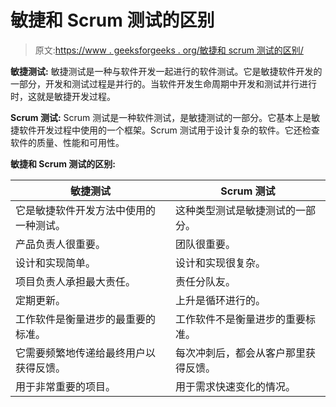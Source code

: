 # 敏捷和 Scrum 测试的区别

> 原文:[https://www . geeksforgeeks . org/敏捷和 scrum 测试的区别/](https://www.geeksforgeeks.org/difference-between-agile-and-scrum-testing/)

**敏捷测试:**
敏捷测试是一种与软件开发一起进行的软件测试。它是敏捷软件开发的一部分，开发和测试过程是并行的。当软件开发生命周期中开发和测试并行进行时，这就是敏捷开发过程。

**Scrum 测试:**
Scrum 测试是一种软件测试，是敏捷测试的一部分。它基本上是敏捷软件开发过程中使用的一个框架。Scrum 测试用于设计复杂的软件。它还检查软件的质量、性能和可用性。

**敏捷和 Scrum 测试的区别:**

<center>

| 敏捷测试 | Scrum 测试 |
| --- | --- |
| 它是敏捷软件开发方法中使用的一种测试。 | 这种类型测试是敏捷测试的一部分。 |
| 产品负责人很重要。 | 团队很重要。 |
| 设计和实现简单。 | 设计和实现很复杂。 |
| 项目负责人承担最大责任。 | 责任分队友。 |
| 定期更新。 | 上升是循环进行的。 |
| 工作软件是衡量进步的最重要的标准。 | 工作软件不是衡量进步的重要标准。 |
| 它需要频繁地传递给最终用户以获得反馈。 | 每次冲刺后，都会从客户那里获得反馈。 |
| 用于非常重要的项目。 | 用于需求快速变化的情况。 |

</center>